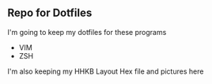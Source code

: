 ## Repo for Dotfiles
I'm going to keep my dotfiles for these programs
* VIM
* ZSH

I'm also keeping my HHKB Layout Hex file and pictures here
